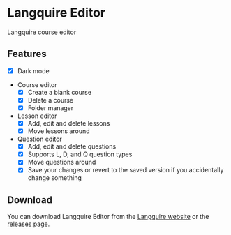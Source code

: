 # Langquire Editor
Langquire course editor

## Features
- [x] Dark mode
- Course editor
  - [x] Create a blank course
  - [x] Delete a course
  - [x] Folder manager
- Lesson editor
  - [x] Add, edit and delete lessons
  - [x] Move lessons around
- Question editor
  - [x] Add, edit and delete questions
  - [x] Supports L, D, and Q question types
  - [x] Move questions around
  - [x] Save your changes or revert to the saved version if you accidentally change something

## Download
You can download Langquire Editor from the [Langquire website](http://langquire.maweb.eu/) or the [releases page](https://github.com/Mrr7782/Langquire_editor/releases/).
